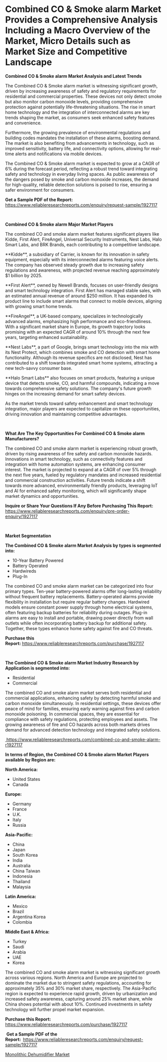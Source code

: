 <p><h1>Combined CO & Smoke alarm Market Provides a Comprehensive Analysis Including a Macro Overview of the Market, Micro Details such as Market Size and Competitive Landscape</h1></p><p><strong>Combined CO & Smoke alarm Market Analysis and Latest Trends</strong></p>
<p><p>The Combined CO & Smoke alarm market is witnessing significant growth, driven by increasing awareness of safety and regulatory requirements for residential and commercial properties. These devices not only detect smoke but also monitor carbon monoxide levels, providing comprehensive protection against potentially life-threatening situations. The rise in smart home technology and the integration of interconnected alarms are key trends shaping the market, as consumers seek enhanced safety features and convenience.</p><p>Furthermore, the growing prevalence of environmental regulations and building codes mandates the installation of these alarms, boosting demand. The market is also benefiting from advancements in technology, such as improved sensitivity, battery life, and connectivity options, allowing for real-time alerts and notifications via mobile devices.</p><p>The Combined CO & Smoke alarm market is expected to grow at a CAGR of 6% during the forecast period, reflecting a robust trend toward integrating safety and technology in everyday living spaces. As public awareness of the dangers posed by smoke and carbon monoxide increases, the demand for high-quality, reliable detection solutions is poised to rise, ensuring a safer environment for consumers.</p></p>
<p><strong>Get a Sample PDF of the Report:&nbsp;</strong> <a href="https://www.reliableresearchreports.com/enquiry/request-sample/1927117?utm_campaign=3319&utm_medium=2&utm_source=Github&utm_content=ia&utm_term=28032025&utm_id=combined-co-smoke-alarm">https://www.reliableresearchreports.com/enquiry/request-sample/1927117</a></p>
<p>&nbsp;</p>
<p><strong>Combined CO & Smoke alarm Major Market Players</strong></p>
<p><p>The combined CO and smoke alarm market features significant players like Kidde, First Alert, FireAngel, Universal Security Instruments, Nest Labs, Halo Smart Labs, and BRK Brands, each contributing to a competitive landscape. </p><p>**Kidde**, a subsidiary of Carrier, is known for its innovation in safety equipment, especially with its interconnected alarms featuring voice alerts. The company has observed steady growth due to increasing safety regulations and awareness, with projected revenue reaching approximately $1 billion by 2025.</p><p>**First Alert**, owned by Newell Brands, focuses on user-friendly designs and smart technology integration. First Alert has managed stable sales, with an estimated annual revenue of around $250 million. It has expanded its product line to include smart alarms that connect to mobile devices, aligning with growing smart home trends.</p><p>**FireAngel**, a UK-based company, specializes in technologically advanced alarms, emphasizing high performance and eco-friendliness. With a significant market share in Europe, its growth trajectory looks promising with an expected CAGR of around 10% through the next few years, targeting enhanced sustainability.</p><p>**Nest Labs**, a part of Google, brings smart technology into the mix with its Nest Protect, which combines smoke and CO detection with smart home functionality. Although its revenue specifics are not disclosed, Nest has contributed to a shift towards integrated smart home systems, attracting a new tech-savvy consumer base.</p><p>**Halo Smart Labs** also focuses on smart products, featuring a unique device that detects smoke, CO, and harmful compounds, indicating a move towards comprehensive safety solutions. The company's future growth hinges on the increasing demand for smart safety devices.</p><p>As the market trends toward safety enhancement and smart technology integration, major players are expected to capitalize on these opportunities, driving innovation and maintaining competitive advantages.</p></p>
<p>&nbsp;</p>
<p><strong>What Are The Key Opportunities For Combined CO & Smoke alarm Manufacturers?</strong></p>
<p><p>The combined CO and smoke alarm market is experiencing robust growth, driven by rising awareness of fire safety and carbon monoxide hazards. Innovations in smart technology, such as connectivity features and integration with home automation systems, are enhancing consumer interest. The market is projected to expand at a CAGR of over 5% through the next five years, fueled by regulatory mandates and increased residential and commercial construction activities. Future trends indicate a shift towards more advanced, environmentally friendly products, leveraging IoT and AI for enhanced safety monitoring, which will significantly shape market dynamics and opportunities.</p></p>
<p><strong>Inquire or Share Your Questions If Any Before Purchasing This Report:</strong> <a href="https://www.reliableresearchreports.com/enquiry/pre-order-enquiry/1927117?utm_campaign=3319&utm_medium=2&utm_source=Github&utm_content=ia&utm_term=28032025&utm_id=combined-co-smoke-alarm">https://www.reliableresearchreports.com/enquiry/pre-order-enquiry/1927117</a></p>
<p>&nbsp;</p>
<p><strong>Market Segmentation</strong></p>
<p><strong>The Combined CO & Smoke alarm Market Analysis by types is segmented into:</strong></p>
<p><ul><li>10-Year Battery Powered</li><li>Battery Operated</li><li>Hardwireds</li><li>Plug-In</li></ul></p>
<p><p>The combined CO and smoke alarm market can be categorized into four primary types. Ten-year battery-powered alarms offer long-lasting reliability without frequent battery replacements. Battery-operated alarms provide flexibility in installation but require regular battery changes. Hardwired models ensure constant power supply through home electrical systems, often featuring backup batteries for reliability during outages. Plug-in alarms are easy to install and portable, drawing power directly from wall outlets while often incorporating battery backup for additional safety. Together, these types enhance home safety against fire and CO threats.</p></p>
<p><strong>Purchase this Report:&nbsp;</strong><a href="https://www.reliableresearchreports.com/purchase/1927117?utm_campaign=3319&utm_medium=2&utm_source=Github&utm_content=ia&utm_term=28032025&utm_id=combined-co-smoke-alarm">https://www.reliableresearchreports.com/purchase/1927117</a></p>
<p>&nbsp;</p>
<p><strong>The Combined CO & Smoke alarm Market Industry Research by Application is segmented into:</strong></p>
<p><ul><li>Residential</li><li>Commercial</li></ul></p>
<p><p>The combined CO and smoke alarm market serves both residential and commercial applications, enhancing safety by detecting harmful smoke and carbon monoxide simultaneously. In residential settings, these devices offer peace of mind for families, ensuring early warning against fires and carbon monoxide poisoning. In commercial spaces, they are essential for compliance with safety regulations, protecting employees and assets. The growing awareness of fire and CO hazards across both markets drives demand for advanced detection technology and integrated safety solutions.</p></p>
<p><a href="https://www.reliableresearchreports.com/combined-co-and-smoke-alarm-r1927117?utm_campaign=3319&utm_medium=2&utm_source=Github&utm_content=ia&utm_term=28032025&utm_id=combined-co-smoke-alarm">&nbsp;https://www.reliableresearchreports.com/combined-co-and-smoke-alarm-r1927117</a></p>
<p><strong>In terms of Region, the Combined CO & Smoke alarm Market Players available by Region are:</strong></p>
<p>
    <p> <strong> North America: </strong>
        <ul>
            <li>United States</li>
            <li>Canada</li>
        </ul>
        </p> 
    <p> <strong> Europe: </strong>
        <ul>
            <li>Germany</li>
            <li>France</li>
            <li>U.K.</li>
            <li>Italy</li>
            <li>Russia</li>
        </ul>
        </p> 
    <p> <strong> Asia-Pacific: </strong>
        <ul>
            <li>China</li>
            <li>Japan</li>
            <li>South Korea</li>
            <li>India</li>
            <li>Australia</li>
            <li>China Taiwan</li>
            <li>Indonesia</li>
            <li>Thailand</li>
            <li>Malaysia</li>
        </ul>
        </p> 
    <p> <strong> Latin America: </strong>
        <ul>
            <li>Mexico</li>
            <li>Brazil</li>
            <li>Argentina Korea</li>
            <li>Colombia</li>
        </ul>
        </p> 
    <p> <strong> Middle East & Africa: </strong>
        <ul>
            <li>Turkey</li>
            <li>Saudi</li>
            <li>Arabia</li>
            <li>UAE</li>
            <li>Korea</li>
        </ul>
    </p>
    </p>
<p><p>The combined CO and smoke alarm market is witnessing significant growth across various regions. North America and Europe are projected to dominate the market due to stringent safety regulations, accounting for approximately 35% and 30% market share, respectively. The Asia-Pacific region is expected to experience rapid growth, driven by urbanization and increased safety awareness, capturing around 25% market share, while China shows potential with about 10%. Continued investments in safety technology will further propel market expansion.</p></p>
<p><strong>Purchase this Report: </strong><a href="https://www.reliableresearchreports.com/purchase/1927117?utm_campaign=3319&utm_medium=2&utm_source=Github&utm_content=ia&utm_term=28032025&utm_id=combined-co-smoke-alarm">https://www.reliableresearchreports.com/purchase/1927117</a></p>
<p>&nbsp;<strong>Get a Sample PDF of the Report:&nbsp;&nbsp;</strong><a href="https://www.reliableresearchreports.com/enquiry/request-sample/1927117?utm_campaign=3319&utm_medium=2&utm_source=Github&utm_content=ia&utm_term=28032025&utm_id=combined-co-smoke-alarm">https://www.reliableresearchreports.com/enquiry/request-sample/1927117</a></p>
<p><strong></strong></p>
<p><p><a href="https://github.com/abidomamen/Market-Research-Report-List-1/blob/main/monolithic-dehumidifier-market.md?utm_campaign=3319&utm_medium=2&utm_source=Github&utm_content=ia&utm_term=28032025&utm_id=combined-co-smoke-alarm">Monolithic Dehumidifier Market</a></p></p>